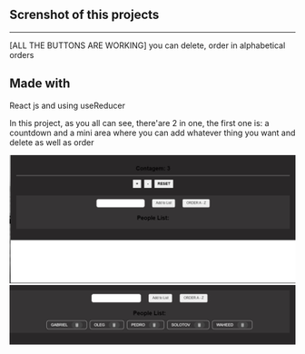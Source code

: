 ## Screnshot of this projects
<hr/>

<p>[ALL THE BUTTONS ARE WORKING]
you can delete, order in alphabetical orders    
</p>

## Made with

<p>React js and using useReducer</p>
<p>In this project, as you all can see, there'are 2 in one, the first one is:
a countdown and a mini area where you can add whatever thing you want and delete as well as order 
</p>

<img src="./src/screenshots-projects/Capture d’écran 2022-03-11 093822.jpg">
<img src="./src/screenshots-projects/Capture d’écran 2022-03-11 094008.jpg">

